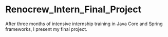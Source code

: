 # Renocrew_Intern_Final_Project
After three months of intensive internship training in Java Core and Spring frameworks, I present my final project.
